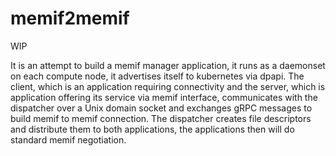 # memif2memif

WIP

It is an attempt to build a memif manager application, it runs as a daemonset on each compute node, it advertises itself to kubernetes via dpapi. The client, which is an application requiring connectivity and the server, which is application offering its service via memif interface, communicates with the dispatcher over a Unix domain socket and exchanges gRPC messages to build memif to memif connection. The dispatcher creates file descriptors and distribute them to both applications, the applications then will do standard memif negotiation. 